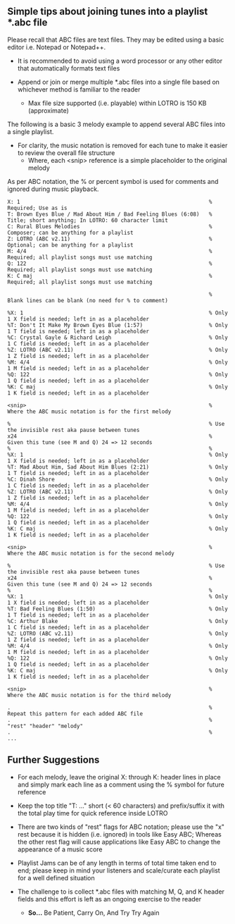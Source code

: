 ## Simple tips about joining tunes into a playlist *.abc file

Please recall that ABC files are text files. They may be edited using a basic editor i.e. Notepad or Notepad++.

  - It is recommended to avoid using a word processor or any other editor that automatically formats text files

  - Append or join or merge multiple *.abc files into a single file based on whichever method is familiar to the reader
    - Max file size supported (i.e. playable) within LOTRO is 150 KB (approximate)

The following is a basic 3 melody example to append several ABC files into a single playlist.

  - For clarity, the music notation is removed for each tune to make it easier to review the overall file structure
    - Where, each \<snip\> reference is a simple placeholder to the original melody

As per ABC notation, the % or percent symbol is used for comments and ignored during music playback.

    X: 1                                                            % Required; Use as is
    T: Brown Eyes Blue / Mad About Him / Bad Feeling Blues (6:08)   % Title; short anything; In LOTRO: 60 character limit
    C: Rural Blues Melodies                                         % Composer; can be anything for a playlist
    Z: LOTRO (ABC v2.11)                                            % Optional; can be anything for a playlist
    M: 4/4                                                          % Required; all playlist songs must use matching
    Q: 122                                                          % Required; all playlist songs must use matching
    K: C maj                                                        % Required; all playlist songs must use matching
    
                                                                    % Blank lines can be blank (no need for % to comment)
    
    %X: 1                                                           % Only 1 X field is needed; left in as a placeholder
    %T: Don't It Make My Brown Eyes Blue (1:57)                     % Only 1 T field is needed; left in as a placeholder
    %C: Crystal Gayle & Richard Leigh                               % Only 1 C field is needed; left in as a placeholder
    %Z: LOTRO (ABC v2.11)                                           % Only 1 Z field is needed; left in as a placeholder
    %M: 4/4                                                         % Only 1 M field is needed; left in as a placeholder
    %Q: 122                                                         % Only 1 Q field is needed; left in as a placeholder
    %K: C maj                                                       % Only 1 K field is needed; left in as a placeholder
    
    <snip>                                                          % Where the ABC music notation is for the first melody 
    
    %                                                               % Use the invisible rest aka pause between tunes
    x24                                                             % Given this tune (see M and Q) 24 => 12 seconds
    %                                                               % 
    %X: 1                                                           % Only 1 X field is needed; left in as a placeholder
    %T: Mad About Him, Sad About Him Blues (2:21)                   % Only 1 T field is needed; left in as a placeholder
    %C: Dinah Shore                                                 % Only 1 C field is needed; left in as a placeholder
    %Z: LOTRO (ABC v2.11)                                           % Only 1 Z field is needed; left in as a placeholder
    %M: 4/4                                                         % Only 1 M field is needed; left in as a placeholder
    %Q: 122                                                         % Only 1 Q field is needed; left in as a placeholder
    %K: C maj                                                       % Only 1 K field is needed; left in as a placeholder
    
    <snip>                                                          % Where the ABC music notation is for the second melody
    
    %                                                               % Use the invisible rest aka pause between tunes
    x24                                                             % Given this tune (see M and Q) 24 => 12 seconds
    %                                                               % 
    %X: 1                                                           % Only 1 X field is needed; left in as a placeholder
    %T: Bad Feeling Blues (1:50)                                    % Only 1 T field is needed; left in as a placeholder
    %C: Arthur Blake                                                % Only 1 C field is needed; left in as a placeholder
    %Z: LOTRO (ABC v2.11)                                           % Only 1 Z field is needed; left in as a placeholder
    %M: 4/4                                                         % Only 1 M field is needed; left in as a placeholder
    %Q: 122                                                         % Only 1 Q field is needed; left in as a placeholder
    %K: C maj                                                       % Only 1 K field is needed; left in as a placeholder
    
    <snip>                                                          % Where the ABC music notation is for the third melody
    
    .                                                               % Repeat this pattern for each added ABC file
    .                                                               %    "rest" "header" "melody"
    .                                                               %    ...

## Further Suggestions

  - For each melody, leave the original X: through K: header lines in place and simply mark each line as a comment using the % symbol for future reference

  - Keep the top title "T: ..." short (< 60 characters) and prefix/suffix it with the total play time for quick reference inside LOTRO

  - There are two kinds of "rest" flags for ABC notation; please use the "x" rest because it is hidden (i.e. ignored) in tools like Easy ABC; Whereas the other rest flag will cause applications like Easy ABC to change the appearance of a music score

  - Playlist Jams can be of any length in terms of total time taken end to end; please keep in mind your listeners and scale/curate each playlist for a well defined situation

  - The challenge to is collect *.abc files with matching M, Q, and K header fields and this effort is left as an ongoing exercise to the reader
    - **So...** Be Patient, Carry On, And Try Try Again
